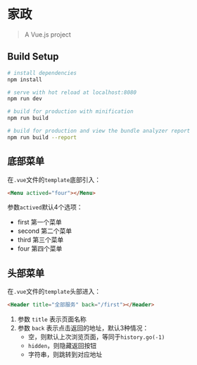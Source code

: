# 家政

> A Vue.js project

## Build Setup

``` bash
# install dependencies
npm install

# serve with hot reload at localhost:8080
npm run dev

# build for production with minification
npm run build

# build for production and view the bundle analyzer report
npm run build --report
```



## 底部菜单

在`.vue`文件的`template`底部引入：

``` html
<Menu actived="four"></Menu>
```

参数`actived`默认4个选项：

* first 第一个菜单
* second 第二个菜单
* third 第三个菜单
* four 第四个菜单



## 头部菜单

在`.vue`文件的`template`头部进入：

``` html
<Header title="全部服务" back="/first"></Header>
```

1. 参数 `title` 表示页面名称
2. 参数 `back` 表示点击返回的地址，默认3种情况：
   * 空，则默认上次浏览页面，等同于`history.go(-1)`
   * `hidden`，则隐藏返回按钮
   * 字符串，则跳转到对应地址
